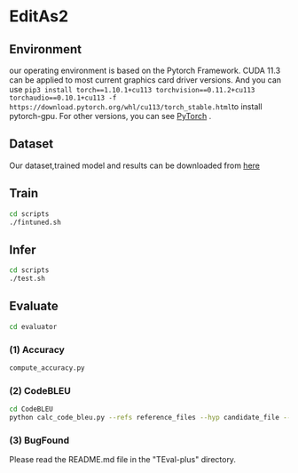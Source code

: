 # EditAs2

## Environment

our operating environment is based on the Pytorch Framework.
CUDA 11.3 can be applied to most current graphics card driver versions. And you can use `pip3 install torch==1.10.1+cu113 torchvision==0.11.2+cu113 torchaudio==0.10.1+cu113 -f https://download.pytorch.org/whl/cu113/torch_stable.html`to install pytorch-gpu. For other versions, you can see  [PyTorch](https://pytorch.org/) .


##  Dataset
Our dataset,trained model and results can be downloaded from [here](https://workdrive.zohopublic.com.cn/folder/qwvthfb71c50db6484ac2a2f02af012240baa)


## Train
```bash
cd scripts
./fintuned.sh 
```

## Infer 
```bash
cd scripts
./test.sh 
```

## Evaluate
```bash
cd evaluator
```

### (1) Accuracy 
```bash
compute_accuracy.py
```

### (2) CodeBLEU
```bash
cd CodeBLEU
python calc_code_bleu.py --refs reference_files --hyp candidate_file --lang java --params 0.25,0.25,0.25,0.25
```

### (3) BugFound
Please read the README.md file in the "TEval-plus" directory.

